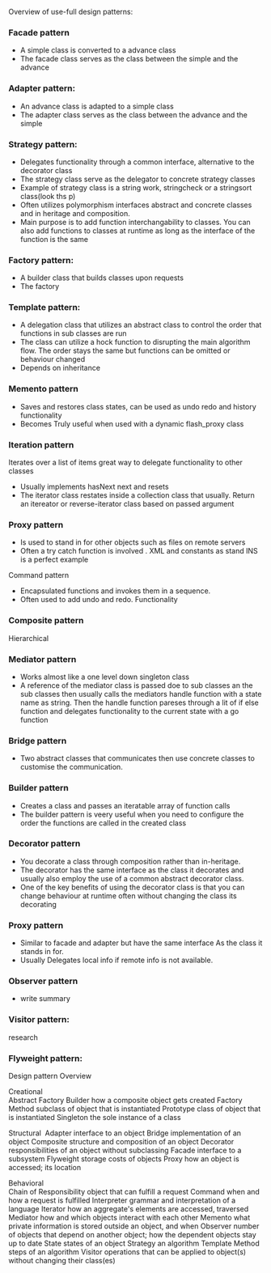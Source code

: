 Overview of use-full design patterns: <!--more--> 

### Facade pattern 
- A simple class is converted to a advance class
- The facade class serves as the class between the simple and the advance 

### Adapter pattern:
- An advance class is adapted to a simple class
- The adapter class serves as the class between the advance and the simple 

### Strategy pattern:
- Delegates functionality through a common interface, alternative to the decorator class
- The strategy class serve as the delegator to concrete strategy classes
- Example of strategy class is a string work, stringcheck or a stringsort class(look ths p)
- Often utilizes polymorphism interfaces abstract and concrete classes and in heritage and composition.
- Main purpose is to add function interchangability to classes. You can also add functions to classes at runtime as long as the interface of the function is the same

### Factory pattern:
- A builder class that builds classes upon requests
- The factory

### Template pattern:
- A delegation class that utilizes an abstract class to control the order that functions in sub classes are run
- The class can utilize a hock function to disrupting the main algorithm flow. The order stays the same but functions can be omitted or behaviour changed 
- Depends on inheritance 

### Memento pattern
- Saves and restores class states, can be used as undo redo and history functionality 
- Becomes Truly useful when used with a dynamic flash_proxy class

### Iteration pattern
Iterates over a list of items great way to delegate functionality to other classes
- Usually implements hasNext next and resets
- The iterator class restates inside a collection class that usually. Return an itereator or reverse-iterator class based on passed argument 

### Proxy pattern
- Is used to stand in for other objects such as files on remote servers
- Often a try catch function is involved . XML and constants as stand INS is a perfect example 

Command pattern
- Encapsulated functions and invokes them in a sequence.
- Often used to add undo and redo. Functionality

### Composite pattern
Hierarchical

### Mediator pattern
- Works almost like a one level down singleton class
- A reference of the mediator class is passed doe to sub classes an the sub classes then usually calls the mediators handle function with a state name as string. Then the handle function pareses through a lit of if else function and delegates functionality to the current state with a go function

### Bridge pattern
- Two abstract classes that communicates then use concrete classes to customise the communication.

### Builder pattern
- Creates a class and passes an iteratable array of function calls 
- The builder pattern is veery useful when you need to configure the order the functions are called in the created class

### Decorator pattern
- You decorate a class through composition rather than in-heritage. 
- The decorator has the same interface as the class it decorates and usually also employ the use of a common abstract decorator class.
- One of the key benefits of using the decorator class is that you can change behaviour at runtime often without changing the class its decorating

### Proxy pattern 
- Similar to facade and adapter but have the same interface As the class it stands in for.
- Usually Delegates local info if remote info is not available.

### Observer pattern
- write summary

### Visitor pattern:
research

### Flyweight pattern:


Design pattern Overview


Creational 	
Abstract Factory 
Builder  	how a composite object gets created
Factory Method  	subclass of object that is instantiated
Prototype  	class of object that is instantiated
Singleton  	the sole instance of a class

Structural 
Adapter  	interface to an object
Bridge  	implementation of an object
Composite  	structure and composition of an object
Decorator responsibilities of an object without subclassing
Facade  	interface to a subsystem
Flyweight storage costs of objects
Proxy how an object is accessed; its location

Behavioral 	
Chain of Responsibility 	object that can fulfill a request
Command  	when and how a request is fulfilled
Interpreter  	grammar and interpretation of a language
Iterator how an aggregate's elements are accessed, traversed
Mediator how and which objects interact with each other
Memento  	what private information is stored outside an object, and when
Observer  	number of objects that depend on another object; how the dependent objects stay up to date
State states of an object
Strategy  	an algorithm
Template Method  	steps of an algorithm
Visitor operations that can be applied to object(s) without changing their class(es)

